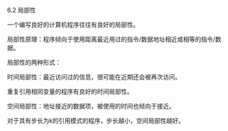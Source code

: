 6.2 局部性

一个编写良好的计算机程序往往有良好的局部性。

局部性原理：程序倾向于使用距离最近用过的指令/数据地址相近或相等的指令/数据。

局部性的两种形式：

时间局部性：最近访问过的信息，很可能在近期还会被再次访问。

重复引用相同变量的程序有良好的时间局部性。


空间局部性：地址接近的数据项，被使用的时间也倾向于接近。

对于具有步长为k的引用模式的程序，步长越小，空间局部性越好。
